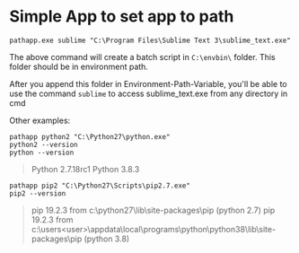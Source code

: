# Simple App to set app to path

```
pathapp.exe sublime "C:\Program Files\Sublime Text 3\sublime_text.exe"

```

The above command will create a batch script in `C:\envbin\` folder. This folder should be in environment path. 

After you append this folder in Environment-Path-Variable, you'll be able to use the command `sublime` to access sublime_text.exe from any directory in cmd


Other examples:

```
pathapp python2 "C:\Python27\python.exe"
python2 --version
python --version
```
> Python 2.7.18rc1 
> Python 3.8.3


```
pathapp pip2 "C:\Python27\Scripts\pip2.7.exe"
pip2 --version
```
> pip 19.2.3 from c:\python27\lib\site-packages\pip (python 2.7)
> pip 19.2.3 from c:\users\<user>\appdata\local\programs\python\python38\lib\site-packages\pip (python 3.8)
